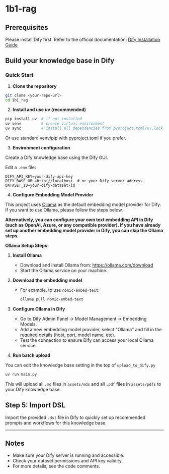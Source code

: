 # 1b1-rag

## Prerequisites

Please install Dify first. Refer to the official documentation: [Dify Installation Guide](https://docs.dify.ai/en/getting-started/install-self-hosted/readme)

## Build your knowledge base in Dify

### Quick Start

1. **Clone the repository**

```bash
git clone <your-repo-url>
cd 1b1_rag
```

2. **Install and use uv (recommended)**

```bash
pip install uv  # if not installed
uv venv         # create virtual environment
uv sync         # install all dependencies from pyproject.toml/uv.lock
```

Or use standard venv/pip with pyproject.toml if you prefer.

3. **Environment configuration**

Create a Dify knowledge base using the Dify GUI.

Edit a `.env` file:

```
DIFY_API_KEY=your-dify-api-key
DIFY_BASE_URL=http://localhost  # or your Dify server address
DATASET_ID=your-dify-dataset-id
```

4. **Configure Embedding Model Provider**

This project uses [Ollama](https://ollama.com/) as the default embedding model provider for Dify. If you want to use Ollama, please follow the steps below.

**Alternatively, you can configure your own text embedding API in Dify (such as OpenAI, Azure, or any compatible provider). If you have already set up another embedding model provider in Dify, you can skip the Ollama steps.**

**Ollama Setup Steps:**

1. **Install Ollama**

   - Download and install Ollama from: https://ollama.com/download
   - Start the Ollama service on your machine.

2. **Download the embedding model**

   - For example, to use `nomic-embed-text`:
     ```bash
     ollama pull nomic-embed-text
     ```

3. **Configure Ollama in Dify**

   - Go to Dify Admin Panel → Model Management → Embedding Models.
   - Add a new embedding model provider, select "Ollama" and fill in the required details (host, port, model name, etc).
   - Test the connection to ensure Dify can access your local Ollama service.

4. **Run batch upload**

You can edit the knowledge base setting in the top of `upload_to_dify.py`

```bash
uv run main.py
```

This will upload all `.md` files in `assets/mds` and all `.pdf` files in `assets/pdfs` to your Dify knowledge base.

## Step 5: Import DSL

Import the provided `.dsl` file in Dify to quickly set up recommended prompts and workflows for this knowledge base.

---

## Notes

- Make sure your Dify server is running and accessible.
- Check your dataset permissions and API key validity.
- For more details, see the code comments.
